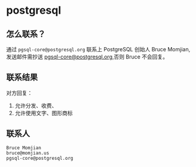 # postgresql

## 怎么联系？

通过 `pgsql-core@postgresql.org` 联系上 PostgreSQL 创始人 Bruce Momjian, 发送邮件需抄送 pgsql-core@postgresql.org,否则 Bruce 不会回复。

## 联系结果

对方回复：

1. 允许分发、收费、
2. 允许使用文字、图形商标

## 联系人

```
Bruce Momjian  
bruce@momjian.us
pgsql-core@postgresql.org
```
